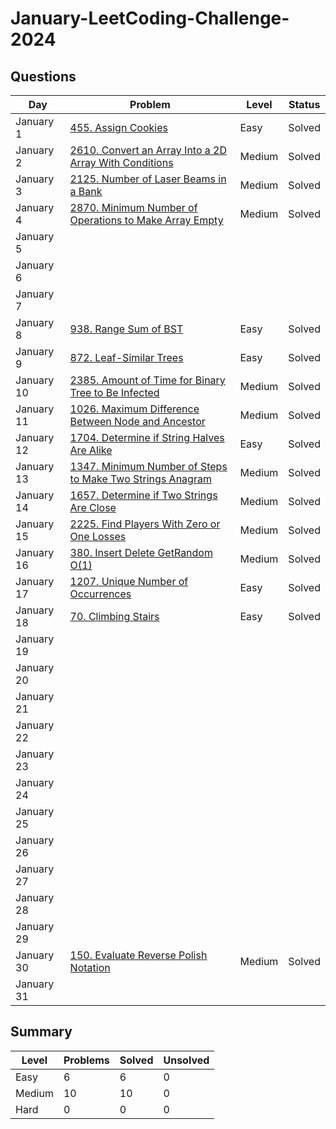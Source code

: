 # January-LeetCoding-Challenge-2024

## Questions
| Day | Problem | Level | Status |
| --- | --- | --- | --- |
| January 1 | [455. Assign Cookies](https://leetcode.com/problems/assign-cookies/) | Easy | Solved |
| January 2 | [2610. Convert an Array Into a 2D Array With Conditions](https://leetcode.com/problems/convert-an-array-into-a-2d-array-with-conditions/) | Medium | Solved |
| January 3 | [2125. Number of Laser Beams in a Bank](https://leetcode.com/problems/number-of-laser-beams-in-a-bank/) | Medium | Solved |
| January 4 | [2870. Minimum Number of Operations to Make Array Empty](https://leetcode.com/problems/minimum-number-of-operations-to-make-array-empty/) | Medium | Solved |
| January 5 | []() |  |  |
| January 6 | []() |  |  |
| January 7 | []() |  |  |
| January 8 | [938. Range Sum of BST](https://leetcode.com/problems/range-sum-of-bst/) | Easy | Solved |
| January 9 | [872. Leaf-Similar Trees](https://leetcode.com/problems/leaf-similar-trees/) | Easy | Solved |
| January 10 | [2385. Amount of Time for Binary Tree to Be Infected](https://leetcode.com/problems/amount-of-time-for-binary-tree-to-be-infected/) | Medium | Solved |
| January 11 | [1026. Maximum Difference Between Node and Ancestor](https://leetcode.com/problems/maximum-difference-between-node-and-ancestor/) | Medium | Solved |
| January 12 | [1704. Determine if String Halves Are Alike](https://leetcode.com/problems/determine-if-string-halves-are-alike/) | Easy | Solved |
| January 13 | [1347. Minimum Number of Steps to Make Two Strings Anagram](https://leetcode.com/problems/minimum-number-of-steps-to-make-two-strings-anagram/) | Medium | Solved |
| January 14 | [1657. Determine if Two Strings Are Close](https://leetcode.com/problems/determine-if-two-strings-are-close/) | Medium | Solved |
| January 15 | [2225. Find Players With Zero or One Losses](https://leetcode.com/problems/find-players-with-zero-or-one-losses/) | Medium | Solved |
| January 16 | [380. Insert Delete GetRandom O(1)](https://leetcode.com/problems/insert-delete-getrandom-o1/) | Medium | Solved |
| January 17 | [1207. Unique Number of Occurrences](https://leetcode.com/problems/unique-number-of-occurrences/) | Easy | Solved |
| January 18 | [70. Climbing Stairs](https://leetcode.com/problems/climbing-stairs/) | Easy | Solved |
| January 19 | []() |  |  |
| January 20 | []() |  |  |
| January 21 | []() |  |  |
| January 22 | []() |  |  |
| January 23 | []() |  |  |
| January 24 | []() |  |  |
| January 25 | []() |  |  |
| January 26 | []() |  |  |
| January 27 | []() |  |  |
| January 28 | []() |  |  |
| January 29 | []() |  |  |
| January 30 | [150. Evaluate Reverse Polish Notation](https://leetcode.com/problems/evaluate-reverse-polish-notation/description/) | Medium | Solved |
| January 31 | []() |  |  |


## Summary
| Level  | Problems | Solved | Unsolved |
| ---    | --- | --- | --- |
| Easy   | 6 | 6 | 0 |
| Medium | 10 | 10 | 0 |
| Hard   | 0 | 0 | 0 |
